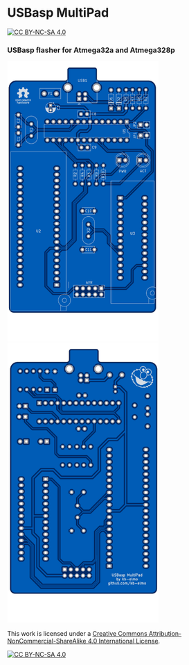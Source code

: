 # USBasp MultiPad

[![CC BY-NC-SA 4.0][cc-by-nc-sa-shield]][cc-by-nc-sa]

### USBasp flasher for Atmega32a and Atmega328p

<img src="front.png" alt="render" width="350"/><img src="back.png" alt="render" width="350"/>

This work is licensed under a
[Creative Commons Attribution-NonCommercial-ShareAlike 4.0 International License][cc-by-nc-sa].

[![CC BY-NC-SA 4.0][cc-by-nc-sa-image]][cc-by-nc-sa]

[cc-by-nc-sa]: http://creativecommons.org/licenses/by-nc-sa/4.0/
[cc-by-nc-sa-image]: https://licensebuttons.net/l/by-nc-sa/4.0/88x31.png
[cc-by-nc-sa-shield]: https://img.shields.io/badge/License-CC%20BY--NC--SA%204.0-lightgrey.svg
